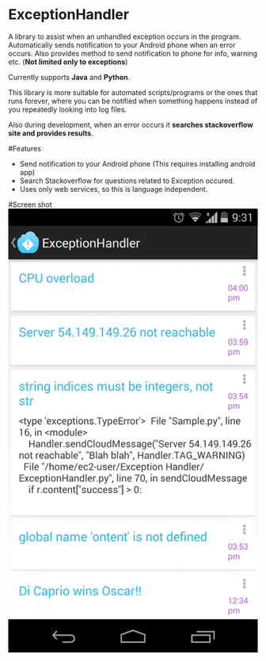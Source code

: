 # ExceptionHandler
A library to assist when an unhandled exception occurs in the program. Automatically sends notification to your Android phone when an error occurs. Also provides method to send notification to phone for info, warning etc. (<b>Not limited only to exceptions</b>)

Currently supports <b>Java</b> and <b>Python</b>.

This library is more suitable for automated scripts/programs or the ones that runs forever, where you can be notified when something happens instead of you repeatedly looking into log files.

Also during development, when an error occurs it <b>searches stackoverflow site and provides results</b>.

#Features
- Send notification to your Android phone (This requires installing android app)
- Search Stackoverflow for questions related to Exception occured.
- Uses only web services, so this is language independent.

#Screen shot
![alt tag](https://github.com/cyn0/ExceptionHandler/blob/master/Android%20client/screen%20shot/Screenshot_2015-01-25-21-31-21.png)
